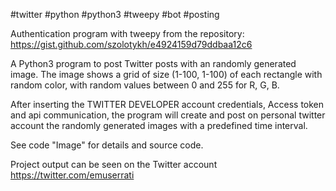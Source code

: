 #twitter #python #python3 #tweepy #bot #posting

Authentication program with tweepy from the repository: https://gist.github.com/szolotykh/e4924159d79ddbaa12c6

A Python3 program to post Twitter posts with an randomly generated image. The image shows a grid of size (1-100, 1-100) of each rectangle with random color, with random values between 0 and 255 for R, G, B.

After inserting the TWITTER DEVELOPER account credentials, Access token and api communication, the program will create and post on personal twitter account the randomly generated images with a predefined time interval.

See code "Image" for details and source code.

Project output can be seen on the Twitter account https://twitter.com/emuserrati
